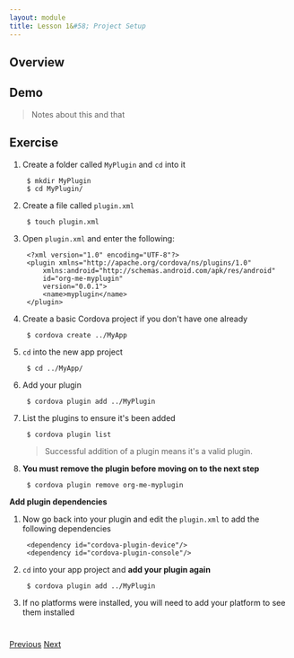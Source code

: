 ```yaml
---
layout: module
title: Lesson 1&#58; Project Setup
---
```


## Overview

## Demo

>Notes about this and that

## Exercise

1. Create a folder called `MyPlugin` and `cd` into it

        $ mkdir MyPlugin
        $ cd MyPlugin/

2. Create a file called `plugin.xml` 

        $ touch plugin.xml

3. Open `plugin.xml` and enter the following:

        <?xml version="1.0" encoding="UTF-8"?>
        <plugin xmlns="http://apache.org/cordova/ns/plugins/1.0"
            xmlns:android="http://schemas.android.com/apk/res/android"
            id="org-me-myplugin"
            version="0.0.1">
            <name>myplugin</name>
        </plugin>

4. Create a basic Cordova project if you don't have one already

        $ cordova create ../MyApp

5. `cd` into the new app project

        $ cd ../MyApp/

2. Add your plugin 

        $ cordova plugin add ../MyPlugin

3. List the plugins to ensure it's been added

        $ cordova plugin list

   >Successful addition of a plugin means it's a valid plugin. 

4. **You must remove the plugin before moving on to the next step**

        $ cordova plugin remove org-me-myplugin

**Add plugin dependencies**

1. Now go back into your plugin and edit the `plugin.xml` to add the following dependencies

        <dependency id="cordova-plugin-device"/>
        <dependency id="cordova-plugin-console"/>

2. `cd` into your app project and **add your plugin again**

        $ cordova plugin add ../MyPlugin

3. If no platforms were installed, you will need to add your platform to see them installed


<div class="row" style="margin-top:40px;">
<div class="col-sm-12">
<a href="index.html" class="btn btn-default"><i class="glyphicon glyphicon-chevron-left"></i> Previous</a>
<a href="lesson2.html" class="btn btn-default pull-right">Next <i class="glyphicon
glyphicon-chevron-right"></i></a>
</div>
</div>
